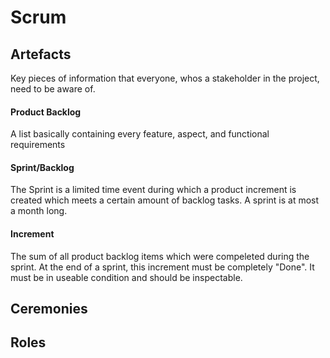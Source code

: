 # Scrum

## Artefacts
  Key pieces of information that everyone, whos a stakeholder in the project, need to be aware of.

#### Product Backlog
  A list basically containing every feature, aspect, and functional requirements

#### Sprint/Backlog
The Sprint is a limited time event during which a product increment is created which meets a certain amount of backlog tasks. A sprint is at most a month long.

#### Increment
The sum of all product backlog items which were compeleted during the sprint.
At the end of a sprint, this increment must be completely "Done".
It must be in useable condition and should be inspectable.

## Ceremonies

## Roles
